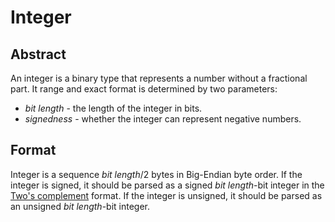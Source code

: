 # Integer

## Abstract

An integer is a binary type that represents a number without a fractional part. It range and exact format is determined by two parameters:
- *bit length* - the length of the integer in bits.
- *signedness* - whether the integer can represent negative numbers.

## Format

Integer is a sequence *bit length*/2 bytes in Big-Endian byte order. If the integer is signed, it should be parsed as a signed *bit length*-bit integer in the [Two's complement](https://en.wikipedia.org/wiki/Two%27s_complement) format. If the integer is unsigned, it should be parsed as an unsigned *bit length*-bit integer.
